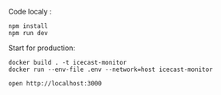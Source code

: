 Code localy :

```
npm install
npm run dev
```

Start for production:

```
docker build . -t icecast-monitor
docker run --env-file .env --network=host icecast-monitor
```

```
open http://localhost:3000
```
